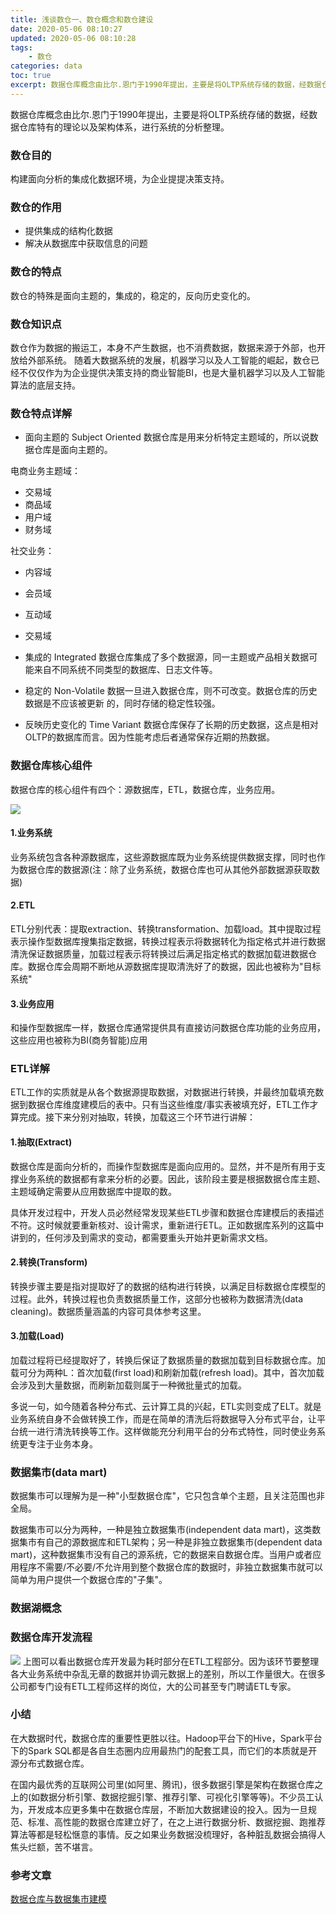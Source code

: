 ```yaml
---
title: 浅谈数仓一、数仓概念和数仓建设
date: 2020-05-06 08:10:27
updated: 2020-05-06 08:10:28
tags: 
    - 数仓
categories: data
toc: true
excerpt: 数据仓库概念由比尔.恩门于1990年提出，主要是将OLTP系统存储的数据，经数据仓库特有的理论以及架构体系，进行系统的分析整理。
---
```


数据仓库概念由比尔.恩门于1990年提出，主要是将OLTP系统存储的数据，经数据仓库特有的理论以及架构体系，进行系统的分析整理。

### 数仓目的
构建面向分析的集成化数据环境，为企业提提决策支持。

### 数仓的作用
- 提供集成的结构化数据
- 解决从数据库中获取信息的问题

### 数仓的特点
数仓的特殊是面向主题的，集成的，稳定的，反向历史变化的。

### 数仓知识点
数仓作为数据的搬运工，本身不产生数据，也不消费数据，数据来源于外部，也开放给外部系统。
随着大数据系统的发展，机器学习以及人工智能的崛起，数仓已经不仅仅作为为企业提供决策支持的商业智能BI，也是大量机器学习以及人工智能算法的底层支持。

### 数仓特点详解
- 面向主题的 Subject Oriented
数据仓库是⽤来分析特定主题域的，所以说数据仓库是⾯向主题的。

电商业务主题域：
- 交易域
- 商品域
- 用户域
- 财务域

社交业务：
- 内容域
- 会员域
- 互动域
- 交易域
   
- 集成的 Integrated
数据仓库集成了多个数据源，同⼀主题或产品相关数据可能来⾃不同系统不同类型的数据库、⽇志⽂件等。

- 稳定的 Non-Volatile
数据⼀旦进⼊数据仓库，则不可改变。数据仓库的历史数据是不应该被更新 的，同时存储的稳定性较强。

- 反映历史变化的 Time Variant
数据仓库保存了⻓期的历史数据，这点是相对OLTP的数据库⽽⾔。因为性能考虑后者通常保存近期的热数据。


### 数据仓库核心组件
数据仓库的核心组件有四个：源数据库，ETL，数据仓库，业务应用。

![](https://static.studytime.xin/article/20200606193259.png)

#### 1.业务系统
业务系统包含各种源数据库，这些源数据库既为业务系统提供数据支撑，同时也作为数据仓库的数据源(注：除了业务系统，数据仓库也可从其他外部数据源获取数据)

#### 2.ETL
ETL分别代表：提取extraction、转换transformation、加载load。其中提取过程表示操作型数据库搜集指定数据，转换过程表示将数据转化为指定格式并进行数据清洗保证数据质量，加载过程表示将转换过后满足指定格式的数据加载进数据仓库。数据仓库会周期不断地从源数据库提取清洗好了的数据，因此也被称为"目标系统"

#### 3.业务应用
和操作型数据库一样，数据仓库通常提供具有直接访问数据仓库功能的业务应用，这些应用也被称为BI(商务智能)应用

### ETL详解
ETL工作的实质就是从各个数据源提取数据，对数据进行转换，并最终加载填充数据到数据仓库维度建模后的表中。只有当这些维度/事实表被填充好，ETL工作才算完成。接下来分别对抽取，转换，加载这三个环节进行讲解：
#### 1.抽取(Extract)
数据仓库是面向分析的，而操作型数据库是面向应用的。显然，并不是所有用于支撑业务系统的数据都有拿来分析的必要。因此，该阶段主要是根据数据仓库主题、主题域确定需要从应用数据库中提取的数。

具体开发过程中，开发人员必然经常发现某些ETL步骤和数据仓库建模后的表描述不符。这时候就要重新核对、设计需求，重新进行ETL。正如数据库系列的这篇中讲到的，任何涉及到需求的变动，都需要重头开始并更新需求文档。

#### 2.转换(Transform)

转换步骤主要是指对提取好了的数据的结构进行转换，以满足目标数据仓库模型的过程。此外，转换过程也负责数据质量工作，这部分也被称为数据清洗(data cleaning)。数据质量涵盖的内容可具体参考这里。

#### 3.加载(Load)

加载过程将已经提取好了，转换后保证了数据质量的数据加载到目标数据仓库。加载可分为两种L：首次加载(first load)和刷新加载(refresh load)。其中，首次加载会涉及到大量数据，而刷新加载则属于一种微批量式的加载。

多说一句，如今随着各种分布式、云计算工具的兴起，ETL实则变成了ELT。就是业务系统自身不会做转换工作，而是在简单的清洗后将数据导入分布式平台，让平台统一进行清洗转换等工作。这样做能充分利用平台的分布式特性，同时使业务系统更专注于业务本身。

### 数据集市(data mart)
数据集市可以理解为是一种"小型数据仓库"，它只包含单个主题，且关注范围也非全局。

数据集市可以分为两种，一种是独立数据集市(independent data mart)，这类数据集市有自己的源数据库和ETL架构；另一种是非独立数据集市(dependent data mart)，这种数据集市没有自己的源系统，它的数据来自数据仓库。当用户或者应用程序不需要/不必要/不允许用到整个数据仓库的数据时，非独立数据集市就可以简单为用户提供一个数据仓库的"子集"。

### 数据湖概念

### 数据仓库开发流程
![](https://static.studytime.xin/article/20200606193410.png)
上图可以看出数据仓库开发最为耗时部分在ETL工程部分。因为该环节要整理各大业务系统中杂乱无章的数据并协调元数据上的差别，所以工作量很大。在很多公司都专门设有ETL工程师这样的岗位，大的公司甚至专门聘请ETL专家。

### 小结
在大数据时代，数据仓库的重要性更胜以往。Hadoop平台下的Hive，Spark平台下的Spark SQL都是各自生态圈内应用最热门的配套工具，而它们的本质就是开源分布式数据仓库。

在国内最优秀的互联网公司里(如阿里、腾讯)，很多数据引擎是架构在数据仓库之上的(如数据分析引擎、数据挖掘引擎、推荐引擎、可视化引擎等等)。不少员工认为，开发成本应更多集中在数据仓库层，不断加大数据建设的投入。因为一旦规范、标准、高性能的数据仓库建立好了，在之上进行数据分析、数据挖掘、跑推荐算法等都是轻松惬意的事情。反之如果业务数据没梳理好，各种脏乱数据会搞得人焦头烂额，苦不堪言。

### 参考文章
[数据仓库与数据集市建模](https://www.cnblogs.com/muchen/p/5310732.html)
